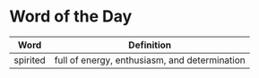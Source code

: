 # Word of the Day

|Word|Definition|
|---|---|
|spirited|full of energy, enthusiasm, and determination|